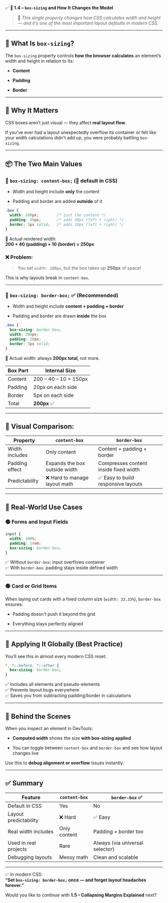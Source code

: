 ✅ **🔸 1.4 – `box-sizing` and How It Changes the Model**

> 🎯 _This single property changes how CSS calculates width and height — and it’s one of the most important layout defaults in modern CSS._

---

## 🧠 What Is `box-sizing`?

The `box-sizing` property controls **how the browser calculates** an element’s width and height in relation to its:

- **Content**
    
- **Padding**
    
- **Border**
    

---

## 🎯 Why It Matters

CSS boxes aren’t just visual — they affect **real layout flow**.

If you’ve ever had a layout unexpectedly overflow its container or felt like your width calculations didn’t add up, you were probably battling `box-sizing`.

---

## 📦 The Two Main Values

### 🔹 `box-sizing: content-box;` (🔸 default in CSS)

- Width and height include **only** the content
    
- Padding and border are added **outside** of it
    

```css
.box {
  width: 200px;        /* just the content */
  padding: 20px;       /* adds 40px (left + right) */
  border: 5px solid;   /* adds 10px (left + right) */
}
```

🧮 Actual rendered width:  
**200 + 40 (padding) + 10 (border) = 250px**

### ❌ Problem:

> You set `width: 200px`, but the box takes up **250px** of space!

This is why layouts break in `content-box`.

---

### 🔹 `box-sizing: border-box;` ✅ (Recommended)

- Width and height include **content + padding + border**
    
- Padding and border are drawn **inside** the box
    

```css
.box {
  box-sizing: border-box;
  width: 200px;
  padding: 20px;
  border: 5px solid;
}
```

🧮 Actual width: always **200px total**, not more.

|Box Part|Internal Size|
|---|---|
|Content|200 – 40 – 10 = 150px|
|Padding|20px on each side|
|Border|5px on each side|
|Total|**200px** ✅|

---

## 🔁 Visual Comparison:

|Property|`content-box`|`border-box`|
|---|---|---|
|Width includes|Only content|Content + padding + border|
|Padding effect|Expands the box outside width|Compresses content inside fixed width|
|Predictability|❌ Hard to manage layout math|✅ Easy to build responsive layouts|

---

## 🔧 Real-World Use Cases

### 🟢 Forms and Input Fields

```css
input {
  width: 100%;
  padding: 1rem;
  box-sizing: border-box;
}
```

✅ Without `border-box`: input overflows container  
✅ With `border-box`: padding stays inside defined width

---

### 🟢 Card or Grid Items

When laying out cards with a fixed column size (`width: 33.33%`), `border-box` ensures:

- Padding doesn't push it beyond the grid
    
- Everything stays perfectly aligned
    

---

## 🧩 Applying It Globally (Best Practice)

You’ll see this in almost every modern CSS reset:

```css
*, *::before, *::after {
  box-sizing: border-box;
}
```

✅ Includes all elements and pseudo-elements  
✅ Prevents layout bugs everywhere  
✅ Saves you from subtracting padding/border in calculations

---

## 🔬 Behind the Scenes

When you inspect an element in DevTools:

- **Computed width** shows the size **with box-sizing applied**
    
- You can toggle between `content-box` and `border-box` and see how layout changes live
    

Use this to **debug alignment or overflow** issues instantly.

---

## ✅ Summary

|Feature|`content-box`|`border-box` ✅|
|---|---|---|
|Default in CSS|Yes|No|
|Layout predictability|❌ Hard|✅ Easy|
|Real width includes|Only content|Padding + border too|
|Used in real projects|Rare|Always (via universal selector)|
|Debugging layouts|Messy math|Clean and scalable|

---

✅ In modern CSS:  
**“Set `box-sizing: border-box;` once — and forget layout headaches forever.”**

Would you like to continue with **1.5 – Collapsing Margins Explained** next?